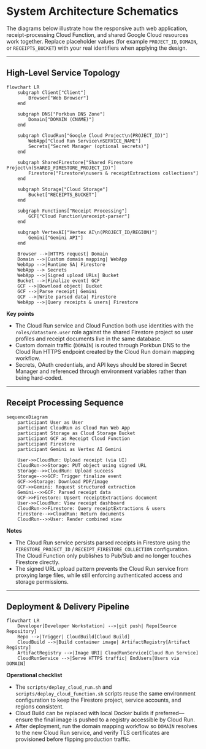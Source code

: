 # System Architecture Schematics

The diagrams below illustrate how the responsive auth web application, receipt-processing Cloud Function, and shared Google Cloud resources work together. Replace placeholder values (for example `PROJECT_ID`, `DOMAIN`, or `RECEIPTS_BUCKET`) with your real identifiers when applying the design.

---

## High-Level Service Topology

```mermaid
flowchart LR
    subgraph Client["Client"]
        Browser["Web Browser"]
    end

    subgraph DNS["Porkbun DNS Zone"]
        Domain["DOMAIN (CNAME)"]
    end

    subgraph CloudRun["Google Cloud Project\n(PROJECT_ID)"]
        WebApp["Cloud Run Service\nSERVICE_NAME"]
        Secrets["Secret Manager (optional secrets)"]
    end

    subgraph SharedFirestore["Shared Firestore Project\n(SHARED_FIRESTORE_PROJECT_ID)"]
        Firestore["Firestore\nusers & receiptExtractions collections"]
    end

    subgraph Storage["Cloud Storage"]
        Bucket["RECEIPTS_BUCKET"]
    end

    subgraph Functions["Receipt Processing"]
        GCF["Cloud Function\nreceipt-parser"]
    end

    subgraph VertexAI["Vertex AI\n(PROJECT_ID/REGION)"]
        Gemini["Gemini API"]
    end

    Browser -->|HTTPS request| Domain
    Domain -->|Custom domain mapping| WebApp
    WebApp -->|Runtime SA| Firestore
    WebApp --> Secrets
    WebApp -->|Signed upload URLs| Bucket
    Bucket -->|Finalize event| GCF
    GCF -->|Download object| Bucket
    GCF -->|Parse receipt| Gemini
    GCF -->|Write parsed data| Firestore
    WebApp -->|Query receipts & users| Firestore
```

**Key points**

- The Cloud Run service and Cloud Function both use identities with the `roles/datastore.user` role against the shared Firestore project so user profiles and receipt documents live in the same database.
- Custom domain traffic (`DOMAIN`) is routed through Porkbun DNS to the Cloud Run HTTPS endpoint created by the Cloud Run domain mapping workflow.
- Secrets, OAuth credentials, and API keys should be stored in Secret Manager and referenced through environment variables rather than being hard-coded.

---

## Receipt Processing Sequence

```mermaid
sequenceDiagram
    participant User as User
    participant CloudRun as Cloud Run Web App
    participant Storage as Cloud Storage Bucket
    participant GCF as Receipt Cloud Function
    participant Firestore
    participant Gemini as Vertex AI Gemini

    User->>CloudRun: Upload receipt (via UI)
    CloudRun->>Storage: PUT object using signed URL
    Storage-->>CloudRun: Upload success
    Storage-->>GCF: Trigger finalize event
    GCF->>Storage: Download PDF/image
    GCF->>Gemini: Request structured extraction
    Gemini-->>GCF: Parsed receipt data
    GCF->>Firestore: Upsert receiptExtractions document
    User->>CloudRun: View receipt dashboard
    CloudRun->>Firestore: Query receiptExtractions & users
    Firestore-->>CloudRun: Return documents
    CloudRun-->>User: Render combined view
```

**Notes**

- The Cloud Run service persists parsed receipts in Firestore using the `FIRESTORE_PROJECT_ID` / `RECEIPT_FIRESTORE_COLLECTION` configuration. The Cloud Function only publishes to Pub/Sub and no longer touches Firestore directly.
- The signed URL upload pattern prevents the Cloud Run service from proxying large files, while still enforcing authenticated access and storage permissions.

---

## Deployment & Delivery Pipeline

```mermaid
flowchart LR
    Developer[Developer Workstation] -->|git push| Repo[Source Repository]
    Repo -->|Trigger| CloudBuild[Cloud Build]
    CloudBuild -->|Build container image| ArtifactRegistry[Artifact Registry]
    ArtifactRegistry -->|Image URI| CloudRunService[Cloud Run Service]
    CloudRunService -->|Serve HTTPS traffic| EndUsers[Users via DOMAIN]
```

**Operational checklist**

- The `scripts/deploy_cloud_run.sh` and `scripts/deploy_cloud_function.sh` scripts reuse the same environment configuration to keep the Firestore project, service accounts, and regions consistent.
- Cloud Build can be replaced with local Docker builds if preferred—ensure the final image is pushed to a registry accessible by Cloud Run.
- After deployment, run the domain mapping workflow so `DOMAIN` resolves to the new Cloud Run service, and verify TLS certificates are provisioned before flipping production traffic.
